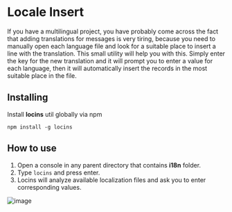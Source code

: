 # Locale Insert

If you have a multilingual project, you have probably come across the fact that adding translations for messages is very tiring, because you need to manually open each language file and look for a suitable place to insert a line with the translation. This small utility will help you with this. Simply enter the key for the new translation and it will prompt you to enter a value for each language, then it will automatically insert the records in the most suitable place in the file.

## Installing

Install __locins__ util globally via npm

```npm install -g locins```

## How to use

1. Open a console in any parent directory that contains __i18n__ folder.
2. Type ```locins``` and press enter.
3. Locins will analyze available localization files and ask you to enter corresponding values.

![image](https://user-images.githubusercontent.com/22843881/56136291-2a8d8c80-5f9b-11e9-94f4-4a7bd0198412.png)
